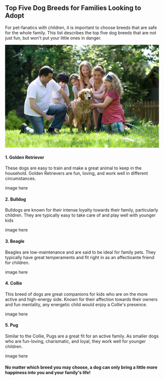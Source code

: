 ## Top Five Dog Breeds for Families Looking to Adopt
For pet-fanatics with children, it is important to choose breeds that are safe for the whole family. This list describes the top five dog breeds that are not just fun, but won't put your little ones in danger.

![alt text][Familywithdog Image]

[Familywithdog Image]: https://github.com/shawnjacob26/TopFiveFamilyDogs/blob/main/IntroDogs.jpg "Family"

#### 1. Golden Retriever  
These dogs are easy to train and make a great animal to keep in the household. Golden Retrievers are fun, loving, and work well in different circumstances.

image here

#### 2. Bulldog
Bulldogs are known for their intense loyalty towards their family, particularly children. They are typically easy to take care of and play well with younger kids

image here

#### 3. Beagle
Beagles are low-maintenance and are said to be ideal for family pets. They typically have great temperaments and fit right in as an affectioante friend for children.

image here

#### 4. Collie
This breed of dogs are great companions for kids who are on the more active and high-energy side. Known for their affection towards their owners and fun mentality, any energetic child would enjoy a Collie's presence.

image here

#### 5. Pug
Similar to the Collie, Pugs are a great fit for an active family. As smaller dogs who are fun-loving, charismatic, and loyal, they work well for younger children.

image here

#### No matter which breed you may choose, a dog can only bring a little more happiness into you and your family's life!

